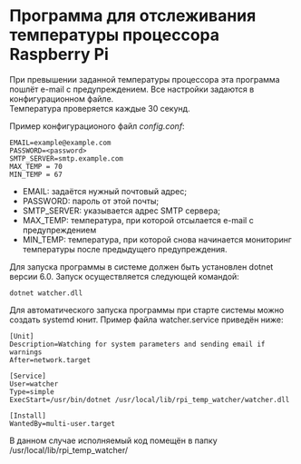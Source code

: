 # Программа для отслеживания температуры процессора Raspberry Pi

При превышении заданной температуры процессора эта программа пошлёт e-mail с предупреждением. Все настройки задаются в конфигурационном файле.  
Температура проверяется каждые 30 секунд.  

Пример конфигурационого файл *config.conf*:

```
EMAIL=example@example.com
PASSWORD=<password>
SMTP_SERVER=smtp.example.com
MAX_TEMP = 70
MIN_TEMP = 67
```

* EMAIL: задаётся нужный почтовый адрес;
* PASSWORD: пароль от этой почты;
* SMTP_SERVER: указывается адрес SMTP сервера;
* MAX_TEMP: температура, при которой отсылается e-mail с предупреждением
* MIN_TEMP: температура, при которой снова начинается мониторинг температуры после предыдущего предупреждения.

Для запуска программы в системе должен быть установлен dotnet версии 6.0. Запуск осуществляется следующей командой:

```
dotnet watcher.dll
```

Для автоматического запуска программы при старте системы можно создать systemd юнит. Пример файла watcher.service приведён ниже:

```
[Unit]
Description=Watching for system parameters and sending email if warnings
After=network.target

[Service]
User=watcher
Type=simple
ExecStart=/usr/bin/dotnet /usr/local/lib/rpi_temp_watcher/watcher.dll

[Install]
WantedBy=multi-user.target
```

В данном случае исполняемый код помещён в папку /usr/local/lib/rpi_temp_watcher/
